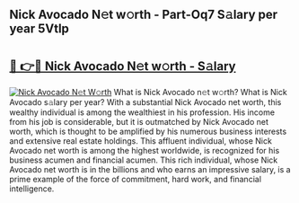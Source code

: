 ## Nick Avocado N𝚎t w𝚘rth - Part-Oq7 S𝚊lary per year 5Vtlp

# <h2><a href="http://gc3dmu.nevu.top/?p=Nick+Avocado">🔗 👉🔴 Nick Avocado N𝚎t w𝚘rth - S𝚊lary</a></h2>

[![Nick Avocado N𝚎t W𝚘rth](https://i.imgur.com/Oavwk0R.jpeg)](http://gc3dmu.nevu.top/?p=Nick+Avocado)
What is Nick Avocado n𝚎t w𝚘rth? What is Nick Avocado s𝚊lary per year?
With a substantial Nick Avocado net worth, this wealthy individual is among the wealthiest in his profession. His income from his job is considerable, but it is outmatched by Nick Avocado net worth, which is thought to be amplified by his numerous business interests and extensive real estate holdings. This affluent individual, whose Nick Avocado net worth is among the highest worldwide, is recognized for his business acumen and financial acumen. This rich individual, whose Nick Avocado net worth is in the billions and who earns an impressive salary, is a prime example of the force of commitment, hard work, and financial intelligence.
